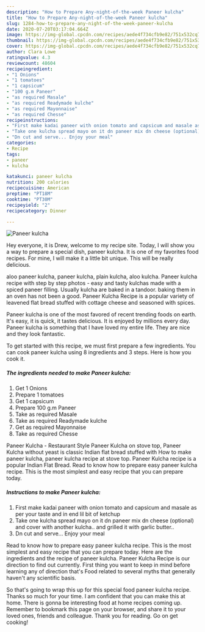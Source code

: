 ```yaml
---
description: "How to Prepare Any-night-of-the-week Paneer kulcha"
title: "How to Prepare Any-night-of-the-week Paneer kulcha"
slug: 1284-how-to-prepare-any-night-of-the-week-paneer-kulcha
date: 2020-07-20T03:17:04.664Z
image: https://img-global.cpcdn.com/recipes/aede4f734cfb9e82/751x532cq70/paneer-kulcha-recipe-main-photo.jpg
thumbnail: https://img-global.cpcdn.com/recipes/aede4f734cfb9e82/751x532cq70/paneer-kulcha-recipe-main-photo.jpg
cover: https://img-global.cpcdn.com/recipes/aede4f734cfb9e82/751x532cq70/paneer-kulcha-recipe-main-photo.jpg
author: Clara Lowe
ratingvalue: 4.3
reviewcount: 48604
recipeingredient:
- "1 Onions"
- "1 tomatoes"
- "1 capsicum"
- "100 g.m Paneer"
- "as required Masale"
- "as required Readymade kulche"
- "as required Mayonnaise"
- "as required Chesse"
recipeinstructions:
- "First make kadai paneer with onion tomato and capsicum and masale as per your taste and in end lil bit of ketchup"
- "Take one kulcha spread mayo on it dn paneer mix dn cheese (optional) and cover with another kulcha.. and grilled it with garlic butter.."
- "Dn cut and serve... Enjoy your meal"
categories:
- Recipe
tags:
- paneer
- kulcha

katakunci: paneer kulcha 
nutrition: 200 calories
recipecuisine: American
preptime: "PT18M"
cooktime: "PT30M"
recipeyield: "2"
recipecategory: Dinner

---
```



![Paneer kulcha](https://img-global.cpcdn.com/recipes/aede4f734cfb9e82/751x532cq70/paneer-kulcha-recipe-main-photo.jpg)

Hey everyone, it is Drew, welcome to my recipe site. Today, I will show you a way to prepare a special dish, paneer kulcha. It is one of my favorites food recipes. For mine, I will make it a little bit unique. This will be really delicious.

aloo paneer kulcha, paneer kulcha, plain kulcha, aloo kulcha. Paneer kulcha recipe with step by step photos - easy and tasty kulchas made with a spiced paneer filling. Usually kulcha are baked in a tandoor. baking them in an oven has not been a good. Paneer Kulcha Recipe is a popular variety of leavened flat bread stuffed with cottage cheese and seasoned with spices.

Paneer kulcha is one of the most favored of recent trending foods on earth. It's easy, it is quick, it tastes delicious. It is enjoyed by millions every day. Paneer kulcha is something that I have loved my entire life. They are nice and they look fantastic.


To get started with this recipe, we must first prepare a few ingredients. You can cook paneer kulcha using 8 ingredients and 3 steps. Here is how you cook it.

<!--inarticleads1-->

##### The ingredients needed to make Paneer kulcha:

1. Get 1 Onions
1. Prepare 1 tomatoes
1. Get 1 capsicum
1. Prepare 100 g.m Paneer
1. Take as required Masale
1. Take as required Readymade kulche
1. Get as required Mayonnaise
1. Take as required Chesse


Paneer Kulcha - Restaurant Style Paneer Kulcha on stove top, Paneer Kulcha without yeast is classic Indian flat bread stuffed with How to make paneer kulcha, paneer kulcha recipe at stove top. Paneer Kulcha recipe is a popular Indian Flat Bread. Read to know how to prepare easy paneer kulcha recipe. This is the most simplest and easy recipe that you can prepare today. 

<!--inarticleads2-->

##### Instructions to make Paneer kulcha:

1. First make kadai paneer with onion tomato and capsicum and masale as per your taste and in end lil bit of ketchup
1. Take one kulcha spread mayo on it dn paneer mix dn cheese (optional) and cover with another kulcha.. and grilled it with garlic butter..
1. Dn cut and serve... Enjoy your meal


Read to know how to prepare easy paneer kulcha recipe. This is the most simplest and easy recipe that you can prepare today. Here are the ingredients and the recipe of paneer kulcha. Paneer Kulcha Recipe is our direction to find out currently. First thing you want to keep in mind before learning any of direction that&#39;s Food related to several myths that generally haven&#39;t any scientific basis. 

So that's going to wrap this up for this special food paneer kulcha recipe. Thanks so much for your time. I am confident that you can make this at home. There is gonna be interesting food at home recipes coming up. Remember to bookmark this page on your browser, and share it to your loved ones, friends and colleague. Thank you for reading. Go on get cooking!
